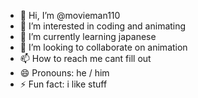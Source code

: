 - 👋 Hi, I’m @movieman110
- 👀 I’m interested in coding and animating
- 🌱 I’m currently learning japanese
- 💞️ I’m looking to collaborate on animation
- 📫 How to reach me cant fill out
- 😄 Pronouns: he / him
- ⚡ Fun fact: i like stuff

<!---
movieman110/movieman110 is a ✨ special ✨ repository because its `README.md` (this file) appears on your GitHub profile.
You can click the Preview link to take a look at your changes.
--->

